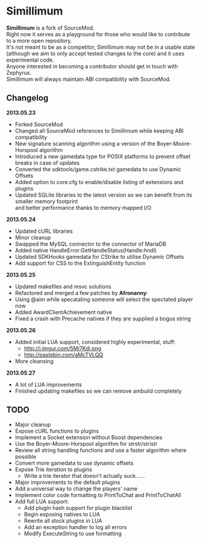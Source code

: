 # Simillimum

**Simillimum** is a fork of SourceMod.  
Right now it serves as a playground for those who would like to contribute to a more open repository.  
It's not meant to be as a competitor, Simillimum may not be in a usable state (although we aim to only accept tested changes to the core) and it uses experimental code.  
Anyone interested in becoming a contributor should get in touch with Zephyrus.  
Simillimum will always maintain ABI compatibility with SourceMod.  


## Changelog

**2013.05.23**
  * Forked SourceMod
  * Changed all SourceMod references to Simillimum while keeping ABI compatibility
  * New signature scanning algorithm using a version of the Boyer-Moore-Horspool algorithm
  * Introduced a new gamedata type for POSIX platforms to prevent offset breaks in case of updates
  * Converted the sdktools/game.cstrike.txt gamedata to use Dynamic Offsets
  * Added option to core.cfg to enable/disable listing of extensions and plugins
  * Updated SQLite libraries to the latest version so we can benefit from its smaller memory footprint  
 and better performance thanks to memory mapped I/O


**2013.05.24**
  * Updated cURL libraries
  * Minor cleanup
  * Swapped the MySQL connector to the connector of MariaDB
  * Added native HandleError:GetHandleStatus(Handle:hndl)
  * Updated SDKHooks gamedata for CStrike to utilise Dynamic Offsets
  * Add support for CSS to the ExtinguishEntity function
 

**2013.05.25**
  * Updated makefiles and msvc solutions
  * Refactored and merged a few patches by **Afronanny**:
  * Using @aim while specatating someone will select the spectated player now
  * Added AwardClientAchievement native
  * Fixed a crash with Precache natives if they are supplied a bogus string

**2013.05.26**
  * Added initial LUA support, considered highly experimental, stuff:
    * http://i.imgur.com/5Mi7Kdi.png
    * http://pastebin.com/aMcTVLQQ
  * More cleansing

**2013.05.27**
  * A lot of LUA improvements
  * Finished updating makefiles so we can remove ambuild completely

## TODO

  * Major cleanup
  * Expose cURL functions to plugins
  * Implement a Socket extension without Boost dependencies
  * Use the Boyer-Moore-Horspool algorithm for strstr/stristr
  * Review all string handling functions and use a faster algorithm where possible
  * Convert more gamedata to use dynamic offsets
  * Expose Trie iteration to plugins
    * Write a trie iterator that doesn't actually suck......
  * Major improvements to the default plugins
  * Add a universal way to change the players' name
  * Implement color code formatting to PrintToChat and PrintToChatAll
  * Add full LUA support:
    * Add plugin hash support for plugin blacklist
    * Begin exposing natives to LUA
    * Rewrite all stock plugins in LUA
    * Add an exception handler to log all errors
    * Modify ExecuteString to use formatting